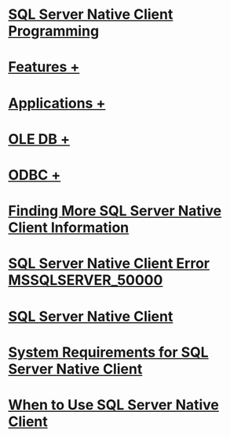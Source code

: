 # [SQL Server Native Client Programming](sql-server-native-client-programming.md)

# [Features +](../../relational-databases/native-client/features/sql-server-native-client-features.md)
# [Applications +](../../relational-databases/native-client/applications/building-applications-with-sql-server-native-client.md)
# [OLE DB +](../../relational-databases/native-client/ole-db/sql-server-native-client-ole-db.md)
# [ODBC +](../../relational-databases/native-client/odbc/sql-server-native-client-odbc.md)

# [Finding More SQL Server Native Client Information](finding-more-sql-server-native-client-information.md)
# [SQL Server Native Client Error MSSQLSERVER_50000](sql-server-native-client-error-mssqlserver-50000.md)
# [SQL Server Native Client](sql-server-native-client.md)
# [System Requirements for SQL Server Native Client](system-requirements-for-sql-server-native-client.md)
# [When to Use SQL Server Native Client](when-to-use-sql-server-native-client.md)
